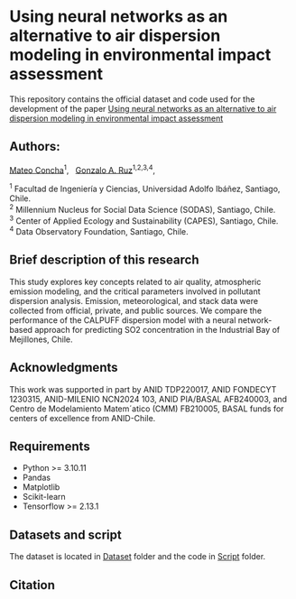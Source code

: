 # Using neural networks as an alternative to air dispersion modeling in environmental impact assessment

This repository contains the official dataset and code used for the development of the paper [Using neural networks as an alternative to air dispersion modeling in environmental impact assessment]()

## Authors: 
[Mateo Concha](https://www.researchgate.net/profile/Mateo-Concha)<sup>1</sup>, &nbsp; 
[Gonzalo A. Ruz](https://scholar.google.cl/citations?user=jkovdhYAAAAJ&hl=en)<sup>1,2,3,4</sup>, &nbsp;

<sup>1</sup> Facultad de Ingeniería y Ciencias, Universidad Adolfo Ibáñez, Santiago, Chile. <br>
<sup>2</sup> Millennium Nucleus for Social Data Science (SODAS), Santiago, Chile. <br>
<sup>3</sup> Center of Applied Ecology and Sustainability (CAPES), Santiago, Chile. <br>
<sup>4</sup> Data Observatory Foundation, Santiago, Chile. <br>

## Brief description of this research
This study explores key concepts related to air quality, atmospheric emission modeling,
and the critical parameters involved in pollutant dispersion analysis. Emission, meteorological, and
stack data were collected from official, private, and public sources. We compare the performance of the
CALPUFF dispersion model with a neural network-based approach for predicting SO2 concentration
in the Industrial Bay of Mejillones, Chile.

## Acknowledgments
This work was supported in part by ANID TDP220017, ANID FONDECYT 1230315, ANID-MILENIO
NCN2024 103, ANID PIA/BASAL AFB240003, and Centro de Modelamiento Matem´atico (CMM)
FB210005, BASAL funds for centers of excellence from ANID-Chile.

## Requirements
* Python >= 3.10.11
* Pandas
* Matplotlib
* Scikit-learn
* Tensorflow >= 2.13.1

## Datasets and script
The dataset is located in [Dataset](https://github.com/gruzh/NNs_AirDM/tree/main/Dataset) folder and the code in [Script](https://github.com/gruzh/NNs_AirDM/tree/main/Script) folder.

## Citation


<!---
## Setup

<div>
    <a href="https://www.python.org" target="_blank" rel="noreferrer"> <img style="vertical-align:middle"  src="https://raw.githubusercontent.com/devicons/devicon/master/icons/python/python-original.svg" alt="python" width="40" height="40"/></a> 
    <span> Python 3 </span> 
</div>





## Usage


## Citation
If you find this code or paper useful, please use the following reference:
```
@article{
    
}
```

-->
